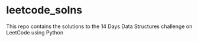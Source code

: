 # leetcode_solns
This repo contains the solutions to the 14 Days Data Structures challenge on LeetCode using Python
